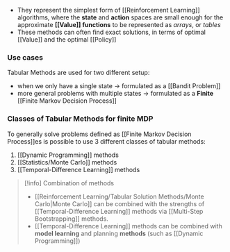 - They represent the simplest form of [[Reinforcement Learning]] algorithms, where the **state** and **action** spaces are small enough for the approximate **[[Value]] functions** to be represented as *arrays*, or *tables*
- These methods can often find exact solutions, in terms of optimal [[Value]] and the optimal [[Policy]]

### Use cases

Tabular Methods are used for two different setup:
- when we only have a single state $\rightarrow$ formulated as a [[Bandit Problem]]
- more general problems with multiple states $\rightarrow$ formulated as a **Finite** [[Finite Markov Decision Process]]

### Classes of Tabular Methods for finite MDP

To generally solve problems defined as [[Finite Markov Decision Process]]es is possible to use 3 different classes of tabular methods:
1. [[Dynamic Programming]] methods
2. [[Statistics/Monte Carlo]] methods
3. [[Temporal-Difference Learning]] methods

>[!info] Combination of methods
>- [[Reinforcement Learning/Tabular Solution Methods/Monte Carlo|Monte Carlo]] can be combined with the strengths of [[Temporal-Difference Learning]] methods via [[Multi-Step Bootstrapping]] methods.
>- [[Temporal-Difference Learning]] methods can be combined with **model learning** and planning **methods** (such as [[Dynamic Programming]])

